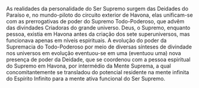 As realidades da personalidade do Ser Supremo surgem das Deidades do Paraíso e, no mundo-piloto do circuito exterior de Havona, elas unificam-se com as prerrogativas de poder do Supremo Todo-Poderoso, que advêm das divindades Criadoras do grande universo. Deus, o Supremo, enquanto pessoa, existia em Havona antes da criação dos sete superuniversos, mas funcionava apenas em níveis espirituais. A evolução do poder da Supremacia do Todo-Poderoso por meio de diversas sínteses de divindade nos universos em evolução eventuou-se em uma (eventuou uma) nova presença de poder da Deidade, que se coordenou com a pessoa espiritual do Supremo em Havona, por intermédio da Mente Suprema, a qual concomitantemente se transladou do potencial residente na mente infinita do Espírito Infinito para a mente ativa funcional do Ser Supremo.